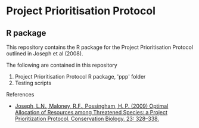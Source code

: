 # Project Prioritisation Protocol
## R package

This repository contains the R package for the Project Prioritisation Protocol outlined in Joseph et al (2008).  

The following are contained in this repository

1. Project Prioritisation Protocol R package, 'ppp' folder
2. Testing scripts

References
* [Joseph, L.N., Maloney, R.F., Possingham, H. P. (2009) Optimal Allocation of Resources among Threatened Species: a Project Prioritization Protocol. Conservation Biology. 23: 328–338.](http://onlinelibrary.wiley.com/doi/10.1111/j.1523-1739.2008.01124.x/abstract)
